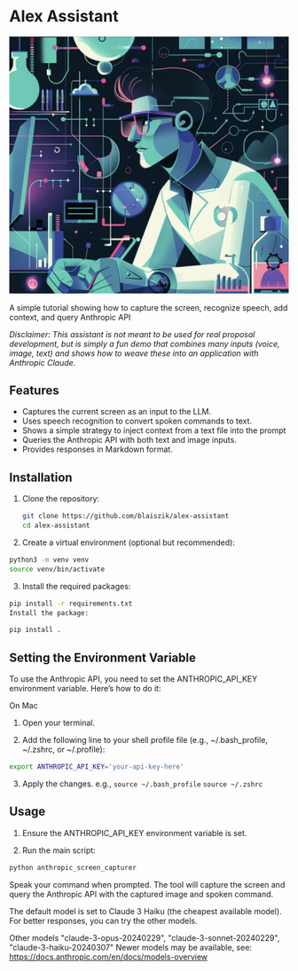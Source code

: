 # Alex Assistant

![Alex Assistant Logo](logo.png)

A simple tutorial showing how to capture the screen, recognize speech, add context, and query Anthropic API

*Disclaimer: This assistant is not meant to be used for real proposal development, but is simply a fun demo that combines many inputs (voice, image, text) and shows how to weave these into an application with Anthropic Claude.*

## Features

- Captures the current screen as an input to the LLM.
- Uses speech recognition to convert spoken commands to text.
- Shows a simple strategy to inject context from a text file into the prompt
- Queries the Anthropic API with both text and image inputs.
- Provides responses in Markdown format.

## Installation

1. Clone the repository:

   ```bash
   git clone https://github.com/blaiszik/alex-assistant
   cd alex-assistant
   ```

2. Create a virtual environment (optional but recommended):

```bash
python3 -m venv venv
source venv/bin/activate
```

3. Install the required packages:

```bash
pip install -r requirements.txt
Install the package:
```

```bash
pip install .
```

## Setting the Environment Variable

To use the Anthropic API, you need to set the ANTHROPIC_API_KEY environment variable. Here’s how to do it:

On Mac
1. Open your terminal.

2. Add the following line to your shell profile file (e.g., ~/.bash_profile, ~/.zshrc, or ~/.profile):

```bash
export ANTHROPIC_API_KEY='your-api-key-here'
```

3. Apply the changes. e.g., `source ~/.bash_profile` `source ~/.zshrc` 



## Usage

1. Ensure the ANTHROPIC_API_KEY environment variable is set.

2. Run the main script:

```bash
python anthropic_screen_capturer
```

Speak your command when prompted. The tool will capture the screen and query the Anthropic API with the captured image and spoken command.

The default model is set to Claude 3 Haiku (the cheapest available model). For better responses, you can try the other models.

Other models "claude-3-opus-20240229", "claude-3-sonnet-20240229", "claude-3-haiku-20240307"
Newer models may be available, see: https://docs.anthropic.com/en/docs/models-overview

